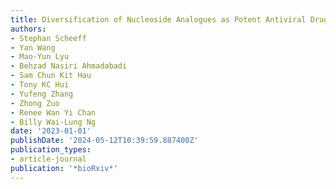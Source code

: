 ```yaml
---
title: Diversification of Nucleoside Analogues as Potent Antiviral Drug Leads
authors:
- Stephan Scheeff
- Yan Wang
- Mao-Yun Lyu
- Behzad Nasiri Ahmadabadi
- Sam Chun Kit Hau
- Tony KC Hui
- Yufeng Zhang
- Zhong Zuo
- Renee Wan Yi Chan
- Billy Wai-Lung Ng
date: '2023-01-01'
publishDate: '2024-05-12T10:39:59.887400Z'
publication_types:
- article-journal
publication: '*bioRxiv*'
---
```

